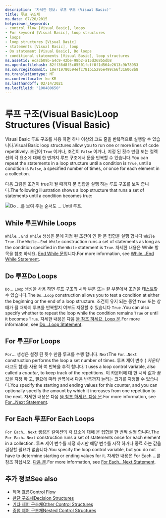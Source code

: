 ```yaml
---
description: '자세한 정보: 루프 구조 (Visual Basic)'
title: 루프 구조체
ms.date: 07/20/2015
helpviewer_keywords:
- control flow [Visual Basic], loops
- For keyword [Visual Basic], loop structures
- loops
- loop structures [Visual Basic]
- statements [Visual Basic], loop
- Do statement [Visual Basic], Do loops
- conditional statements [Visual Basic], loop structures
ms.assetid: ecacb09b-a4c9-42be-98b2-a15d368b5db8
ms.openlocfilehash: 82ff36d8f5c05501fcff0f1d564e2613c9b78953
ms.sourcegitcommit: 10e719780594efc781b15295e499c66f316068b8
ms.translationtype: MT
ms.contentlocale: ko-KR
ms.lasthandoff: 02/14/2021
ms.locfileid: "100480650"
---
```

# <a name="loop-structures-visual-basic"></a><span data-ttu-id="247c3-103">루프 구조(Visual Basic)</span><span class="sxs-lookup"><span data-stu-id="247c3-103">Loop Structures (Visual Basic)</span></span>

<span data-ttu-id="247c3-104">Visual Basic 루프 구조를 사용 하면 하나 이상의 코드 줄을 반복적으로 실행할 수 있습니다.</span><span class="sxs-lookup"><span data-stu-id="247c3-104">Visual Basic loop structures allow you to run one or more lines of code repetitively.</span></span> <span data-ttu-id="247c3-105">조건이 `True` 이거나, 조건이 `False` 이거나, 지정 된 횟수 만큼 또는 컬렉션의 각 요소에 대해 한 번까지 루프 구조에서 문을 반복할 수 있습니다.</span><span class="sxs-lookup"><span data-stu-id="247c3-105">You can repeat the statements in a loop structure until a condition is `True`, until a condition is `False`, a specified number of times, or once for each element in a collection.</span></span>  
  
 <span data-ttu-id="247c3-106">다음 그림은 조건이 true가 될 때까지 문 집합을 실행 하는 루프 구조를 보여 줍니다.</span><span class="sxs-lookup"><span data-stu-id="247c3-106">The following illustration shows a loop structure that runs a set of statements until a condition becomes true:</span></span>  
  
 ![Do ...를 보여 주는 순서도 ... Until 루프.](./media/loop-structures/do-until-loop-true-condition.gif)  
  
## <a name="while-loops"></a><span data-ttu-id="247c3-108">While 루프</span><span class="sxs-lookup"><span data-stu-id="247c3-108">While Loops</span></span>  

 <span data-ttu-id="247c3-109">`While`... `End While` 생성은 문에 지정 된 조건이 인 한 문 집합을 실행 합니다 `While` `True` .</span><span class="sxs-lookup"><span data-stu-id="247c3-109">The `While`...`End While` construction runs a set of statements as long as the condition specified in the `While` statement is `True`.</span></span> <span data-ttu-id="247c3-110">자세한 내용은 While 항목을 참조 하세요. [ End While 문](../../../language-reference/statements/while-end-while-statement.md)입니다.</span><span class="sxs-lookup"><span data-stu-id="247c3-110">For more information, see [While...End While Statement](../../../language-reference/statements/while-end-while-statement.md).</span></span>  
  
## <a name="do-loops"></a><span data-ttu-id="247c3-111">Do 루프</span><span class="sxs-lookup"><span data-stu-id="247c3-111">Do Loops</span></span>  

 <span data-ttu-id="247c3-112">`Do`... `Loop` 생성을 사용 하면 루프 구조의 시작 부분 또는 끝 부분에서 조건을 테스트할 수 있습니다.</span><span class="sxs-lookup"><span data-stu-id="247c3-112">The `Do`...`Loop` construction allows you to test a condition at either the beginning or the end of a loop structure.</span></span> <span data-ttu-id="247c3-113">조건이 유지 되는 동안 `True` 또는 상태가 될 때까지 루프를 반복할지 여부도 지정할 수 있습니다 `True` .</span><span class="sxs-lookup"><span data-stu-id="247c3-113">You can also specify whether to repeat the loop while the condition remains `True` or until it becomes `True`.</span></span> <span data-ttu-id="247c3-114">자세한 내용은 다음 [을 참조 하세요. Loop 문](../../../language-reference/statements/do-loop-statement.md).</span><span class="sxs-lookup"><span data-stu-id="247c3-114">For more information, see [Do...Loop Statement](../../../language-reference/statements/do-loop-statement.md).</span></span>  
  
## <a name="for-loops"></a><span data-ttu-id="247c3-115">For 루프</span><span class="sxs-lookup"><span data-stu-id="247c3-115">For Loops</span></span>  

 <span data-ttu-id="247c3-116">`For`... 생성은 설정 된 횟수 만큼 루프를 수행 합니다. `Next`</span><span class="sxs-lookup"><span data-stu-id="247c3-116">The `For`...`Next` construction performs the loop a set number of times.</span></span> <span data-ttu-id="247c3-117">루프 제어 변수 ( *카운터* 라고도 함)를 사용 하 여 반복을 추적 합니다.</span><span class="sxs-lookup"><span data-stu-id="247c3-117">It uses a loop control variable, also called a *counter*, to keep track of the repetitions.</span></span> <span data-ttu-id="247c3-118">이 카운터에 대 한 시작 값과 끝 값을 지정 하 고, 필요에 따라 반복에서 다음 반복까지 늘리는 크기를 지정할 수 있습니다.</span><span class="sxs-lookup"><span data-stu-id="247c3-118">You specify the starting and ending values for this counter, and you can optionally specify the amount by which it increases from one repetition to the next.</span></span> <span data-ttu-id="247c3-119">자세한 내용은 다음 [을 참조 하세요. 다음 문](../../../language-reference/statements/for-next-statement.md).</span><span class="sxs-lookup"><span data-stu-id="247c3-119">For more information, see [For...Next Statement](../../../language-reference/statements/for-next-statement.md).</span></span>  
  
## <a name="for-each-loops"></a><span data-ttu-id="247c3-120">For Each 루프</span><span class="sxs-lookup"><span data-stu-id="247c3-120">For Each Loops</span></span>  

 <span data-ttu-id="247c3-121">`For Each`... `Next` 생성은 컬렉션의 각 요소에 대해 문 집합을 한 번씩 실행 합니다.</span><span class="sxs-lookup"><span data-stu-id="247c3-121">The `For Each`...`Next` construction runs a set of statements once for each element in a collection.</span></span> <span data-ttu-id="247c3-122">루프 제어 변수를 지정 하지만 해당 변수를 시작 하거나 종료 하는 값을 결정할 필요가 없습니다.</span><span class="sxs-lookup"><span data-stu-id="247c3-122">You specify the loop control variable, but you do not have to determine starting or ending values for it.</span></span> <span data-ttu-id="247c3-123">자세한 내용은 For Each ...를 참조 하십시오. [ 다음 문](../../../language-reference/statements/for-each-next-statement.md).</span><span class="sxs-lookup"><span data-stu-id="247c3-123">For more information, see [For Each...Next Statement](../../../language-reference/statements/for-each-next-statement.md).</span></span>  
  
## <a name="see-also"></a><span data-ttu-id="247c3-124">추가 정보</span><span class="sxs-lookup"><span data-stu-id="247c3-124">See also</span></span>

- [<span data-ttu-id="247c3-125">제어 흐름</span><span class="sxs-lookup"><span data-stu-id="247c3-125">Control Flow</span></span>](index.md)
- [<span data-ttu-id="247c3-126">판단 구조체</span><span class="sxs-lookup"><span data-stu-id="247c3-126">Decision Structures</span></span>](decision-structures.md)
- [<span data-ttu-id="247c3-127">기타 제어 구조체</span><span class="sxs-lookup"><span data-stu-id="247c3-127">Other Control Structures</span></span>](other-control-structures.md)
- [<span data-ttu-id="247c3-128">중첩 제어 구조체</span><span class="sxs-lookup"><span data-stu-id="247c3-128">Nested Control Structures</span></span>](nested-control-structures.md)
